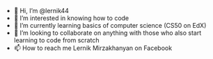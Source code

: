 - 👋 Hi, I’m @lernik44
- 👀 I’m interested in knowing how to code
- 🌱 I’m currently learning basics of computer science (CS50 on EdX)
- 💞️ I’m looking to collaborate on anything with those who also start learning to code from scratch
- 📫 How to reach me Lernik Mirzakhanyan on Facebook

<!---
lernik44/lernik44 is a ✨ special ✨ repository because its `README.md` (this file) appears on your GitHub profile.
You can click the Preview link to take a look at your changes.
--->
